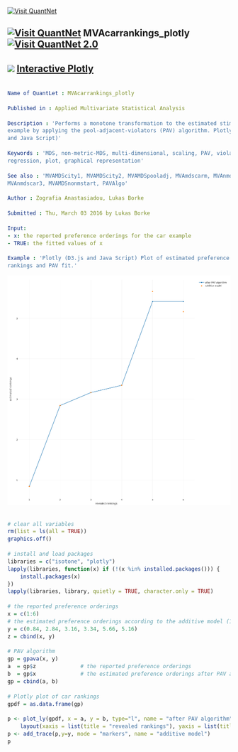 
[<img src="https://github.com/QuantLet/Styleguide-and-FAQ/blob/master/pictures/banner.png" width="880" alt="Visit QuantNet">](http://quantlet.de/index.php?p=info)

## [<img src="https://github.com/QuantLet/Styleguide-and-Validation-procedure/blob/master/pictures/qloqo.png" alt="Visit QuantNet">](http://quantlet.de/) **MVAcarrankings_plotly** [<img src="https://github.com/QuantLet/Styleguide-and-Validation-procedure/blob/master/pictures/QN2.png" width="60" alt="Visit QuantNet 2.0">](http://quantlet.de/d3/ia)

## <img src="https://github.com/QuantLet/Styleguide-and-FAQ/blob/master/pictures/Plotly_logo.png" width="60" /> [Interactive Plotly](http://d3VA.github.io/Plotly/MVAcarrankings_plotly.html)

```yaml

Name of QuantLet : MVAcarrankings_plotly

Published in : Applied Multivariate Statistical Analysis

Description : 'Performs a monotone transformation to the estimated stimulus utilities of the car
example by applying the pool-adjacent-violators (PAV) algorithm. Plotly technology is used (D3.js
and Java Script)'

Keywords : 'MDS, non-metric-MDS, multi-dimensional, scaling, PAV, violators, Shepard-Kruskal,
regression, plot, graphical representation'

See also : 'MVAMDScity1, MVAMDScity2, MVAMDSpooladj, MVAmdscarm, MVAnmdscar1, MVAnmdscar2,
MVAnmdscar3, MVAMDSnonmstart, PAVAlgo'

Author : Zografia Anastasiadou, Lukas Borke

Submitted : Thu, March 03 2016 by Lukas Borke

Input: 
- x: the reported preference orderings for the car example
- TRUE: the fitted values of x

Example : 'Plotly (D3.js and Java Script) Plot of estimated preference orderings vs revealed
rankings and PAV fit.'

```

![Picture1](MVAcarrankings_plotly.png)


```r

# clear all variables
rm(list = ls(all = TRUE))
graphics.off()

# install and load packages
libraries = c("isotone", "plotly")
lapply(libraries, function(x) if (!(x %in% installed.packages())) {
    install.packages(x)
})
lapply(libraries, library, quietly = TRUE, character.only = TRUE)

# the reported preference orderings
x = c(1:6)
# the estimated preference orderings according to the additive model (16.1) and the metric solution (Table 16.6) in MVA
y = c(0.84, 2.84, 3.16, 3.34, 5.66, 5.16)
z = cbind(x, y)

# PAV algorithm
gp = gpava(x, y)
a  = gp$z              # the reported preference orderings
b  = gp$x              # the estimated preference orderings after PAV algorithm
gp = cbind(a, b)

# Plotly plot of car rankings
gpdf = as.data.frame(gp)

p <- plot_ly(gpdf, x = a, y = b, type="l", name = "after PAV algorithm", text = paste("car", a, sep = ""), color = b) %>%
	layout(xaxis = list(title = "revealed rankings"), yaxis = list(title = "estimated rankings"))
p <- add_trace(p,y=y, mode = "markers", name = "additive model")
p

```
